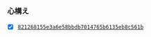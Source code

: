 ### 心構え
* [x] [`821268155e3a6e58bbdb7014765b6135eb8c561b`](https://github.com/noraworld/diary-templates-assistant/blob/821268155e3a6e58bbdb7014765b6135eb8c561b/.github/ISSUE_TEMPLATE/readiness.md)
